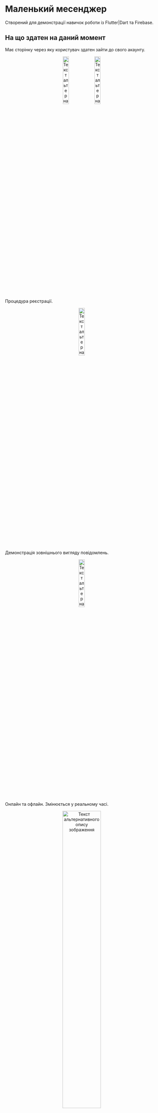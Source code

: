 # Маленький месенджер

Створений для демонстрації навичок роботи із Flutter|Dart та Firebase.

## На що здатен на даний момент

Має сторінку через яку користувач здатен зайти до свого акаунту.

<p align="center">
<a>
  <img src="https://github.com/Marikorzh/Little_messager/assets/55840494/8cc0c0bd-0824-4b92-b81f-af0f8fe078b1" alt="Текст альтернативного опису зображення" width="20%" height=auto>
</a>
  <img src="https://github.com/Marikorzh/Little_messager/assets/55840494/16457167-6dc7-433e-a539-4dd0a80b4cbd" alt="Текст альтернативного опису зображення" width="20%" height=auto>
</p>

Процедура реєстрації.

<p align="center">
  <img src="https://github.com/Marikorzh/Little_messager/assets/55840494/16457167-6dc7-433e-a539-4dd0a80b4cbd" alt="Текст альтернативного опису зображення" width="20%" height=auto>
</p>

Демонстрація зовнішнього вигляду повідомлень.

<p align="center">
  <img src="https://github.com/Marikorzh/Little_messager/assets/55840494/82e9a29e-821d-46b6-b4e5-350ef1569b68" alt="Текст альтернативного опису зображення" width="20%" height=auto>
</p>

Онлайн та офлайн. Змінюється у реальному часі.

<p align="center">
  <img src="https://github.com/Marikorzh/Little_messager/assets/55840494/3a363fd3-d265-4d1b-810b-2e33a0358e53" alt="Текст альтернативного опису зображення" width="50%" height=auto>
</p>

Сповіщення, коли користувач не онлайн.

<p align="center">
  <img src="https://github.com/Marikorzh/Little_messager/assets/55840494/825326af-342e-46af-982e-4f3b6e8a0f62" alt="Текст альтернативного опису зображення" width="50%" height=auto>
</p>

